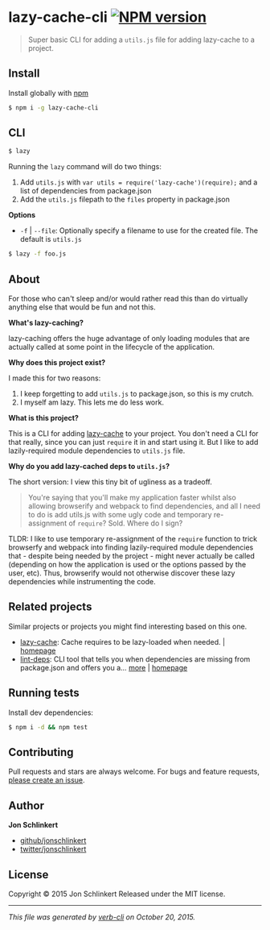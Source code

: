 # lazy-cache-cli [![NPM version](https://badge.fury.io/js/lazy-cache-cli.svg)](http://badge.fury.io/js/lazy-cache-cli)

> Super basic CLI for adding a `utils.js` file for adding lazy-cache to a project.

## Install

Install globally with [npm](https://www.npmjs.com/)

```sh
$ npm i -g lazy-cache-cli
```

## CLI

```sh
$ lazy
```

Running the `lazy` command will do two things:

1. Add `utils.js` with `var utils = require('lazy-cache')(require);` and a list of dependencies from package.json
2. Add the `utils.js` filepath to the `files` property in package.json

**Options**

* `-f` | `--file`: Optionally specify a filename to use for the created file. The default is `utils.js`

```sh
$ lazy -f foo.js
```

## About

For those who can't sleep and/or would rather read this than do virtually anything else that would be fun and not this.

**What's lazy-caching?**

lazy-caching offers the huge advantage of only loading modules that are actually called at some point in the lifecycle of the application.

**Why does this project exist?**

I made this for two reasons:

1. I keep forgetting to add `utils.js` to package.json, so this is my crutch.
2. I myself am lazy. This lets me do less work.

**What is this project?**

This is a CLI for adding [lazy-cache](https://github.com/jonschlinkert/lazy-cache) to your project. You don't need a CLI for that really, since you can just `require` it in and start using it. But I like to add lazily-required module dependencies to `utils.js` file.

**Why do you add lazy-cached deps to `utils.js`?**

The short version: I view this tiny bit of ugliness as a tradeoff.

> You're saying that you'll make my application faster whilst also allowing browserify and webpack to find dependencies, and all I need to do is add utils.js with some ugly code and temporary re-assignment of `require`? Sold. Where do I sign?

TLDR: I like to use temporary re-assignment of the `require` function to trick browserfy and webpack into finding lazily-required module dependencies that - despite being needed by the project - might never actually be called (depending on how the application is used or the options passed by the user, etc). Thus, browserify would not otherwise discover these lazy dependencies while instrumenting the code.

## Related projects

Similar projects or projects you might find interesting based on this one.

* [lazy-cache](https://www.npmjs.com/package/lazy-cache): Cache requires to be lazy-loaded when needed. | [homepage](https://github.com/jonschlinkert/lazy-cache)
* [lint-deps](https://www.npmjs.com/package/lint-deps): CLI tool that tells you when dependencies are missing from package.json and offers you a… [more](https://www.npmjs.com/package/lint-deps) | [homepage](https://github.com/jonschlinkert/lint-deps)

## Running tests

Install dev dependencies:

```sh
$ npm i -d && npm test
```

## Contributing

Pull requests and stars are always welcome. For bugs and feature requests, [please create an issue](https://github.com/jonschlinkert/lazy-cache-cli/issues/new).

## Author

**Jon Schlinkert**

+ [github/jonschlinkert](https://github.com/jonschlinkert)
+ [twitter/jonschlinkert](http://twitter.com/jonschlinkert)

## License

Copyright © 2015 Jon Schlinkert
Released under the MIT license.

***

_This file was generated by [verb-cli](https://github.com/assemble/verb-cli) on October 20, 2015._